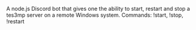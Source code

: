 A node.js Discord bot that gives one the ability to start, restart and stop a tes3mp server on a remote Windows system.
Commands: !start, !stop, !restart
